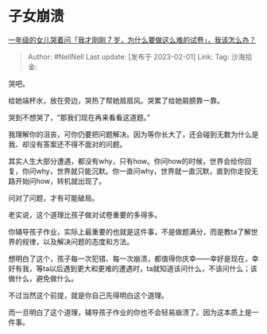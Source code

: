 # 子女崩溃

[一年级的女儿哭着问「我才刚刚 7 岁，为什么要做这么难的试卷」，我该怎么办？](https://www.zhihu.com/question/581155237/answer/2870648572)

> Author: #NellNell
> Last update: [发布于 2023-02-01]
> Link:
> Tag:
> 沙海拾金:

哭吧。

给她端杯水，放在旁边，哭热了帮她扇扇风。哭累了给她肩膀靠一靠。

哭到不想哭了，“那我们现在再来看看这道题。”

我理解你的沮丧，可你仍要把问题解决。因为等你长大了，还会碰到无数为什么是我、却没有答案还不得不面对的问题。

其实人生大部分遭遇，都没有why，只有how。你问how的时候，世界会给你回复，你问why，世界就只能沉默。你一直问why，世界就一直沉默，直到你走投无路开始问how，转机就出现了。

问对了问题，才有可能破局。

老实说，这个道理比孩子做对试卷重要的多得多。

你辅导孩子作业，实际上最重要的也就是这件事，不是做题满分，而是教ta了解世界的规律，以及解决问题的态度和方法。

想明白了这个，孩子每一次犯错、每一次崩溃，都值得你庆幸——幸好是现在，幸好有我，等ta以后遇到更大和更难的遭遇时，ta就知道该问什么，不该问什么；该做什么，避免做什么。

不过当然这个前提，就是你自己先得明白这个道理。

而一旦明白了这个道理，辅导孩子作业的你也不会轻易崩溃了。因为这本质上是一件事。
